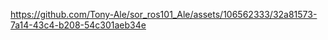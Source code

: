 


https://github.com/Tony-Ale/sor_ros101_Ale/assets/106562333/32a81573-7a14-43c4-b208-54c301aeb34e

